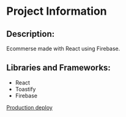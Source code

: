 # Project Information

## Description:

Ecommerse made with React using Firebase.

## Libraries and Frameworks:

-   React
-   Toastify
-   Firebase

[Production deploy](https://fabiancitonline.netlify.app/)